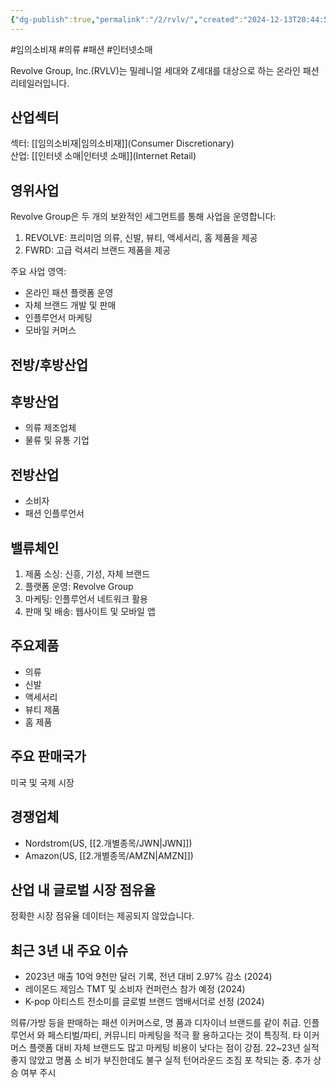 ```yaml
---
{"dg-publish":true,"permalink":"/2/rvlv/","created":"2024-12-13T20:44:57.877+09:00","updated":"2025-07-29T21:37:05.144+09:00"}
---
```


#임의소비재 #의류 #패션 #인터넷소매

Revolve Group, Inc.(RVLV)는 밀레니얼 세대와 Z세대를 대상으로 하는 온라인 패션 리테일러입니다.

## 산업섹터

섹터: [[임의소비재\|임의소비재]](Consumer Discretionary)  
산업: [[인터넷 소매\|인터넷 소매]](Internet Retail)

## 영위사업

Revolve Group은 두 개의 보완적인 세그먼트를 통해 사업을 운영합니다:

1. REVOLVE: 프리미엄 의류, 신발, 뷰티, 액세서리, 홈 제품을 제공
2. FWRD: 고급 럭셔리 브랜드 제품을 제공

주요 사업 영역:

- 온라인 패션 플랫폼 운영
- 자체 브랜드 개발 및 판매
- 인플루언서 마케팅
- 모바일 커머스

## 전방/후방산업

## 후방산업

- 의류 제조업체
- 물류 및 유통 기업

## 전방산업

- 소비자
- 패션 인플루언서

## 밸류체인

1. 제품 소싱: 신흥, 기성, 자체 브랜드
2. 플랫폼 운영: Revolve Group
3. 마케팅: 인플루언서 네트워크 활용
4. 판매 및 배송: 웹사이트 및 모바일 앱

## 주요제품

- 의류
- 신발
- 액세서리
- 뷰티 제품
- 홈 제품

## 주요 판매국가

미국 및 국제 시장

## 경쟁업체

- Nordstrom(US, [[2.개별종목/JWN\|JWN]])
- Amazon(US, [[2.개별종목/AMZN\|AMZN]])

## 산업 내 글로벌 시장 점유율

정확한 시장 점유율 데이터는 제공되지 않았습니다.

## 최근 3년 내 주요 이슈

- 2023년 매출 10억 9천만 달러 기록, 전년 대비 2.97% 감소 (2024)
- 레이몬드 제임스 TMT 및 소비자 컨퍼런스 참가 예정 (2024)
- K-pop 아티스트 전소미를 글로벌 브랜드 앰배서더로 선정 (2024)


의류/가방 등을 판매하는 패션 이커머스로, 명 품과 디자이너 브랜드를 같이 취급. 인플루언서 와 페스티벌/파티, 커뮤니티 마케팅을 적극 활 용하고다는 것이 특징적. 타 이커머스 플랫폼 대비 자체 브랜드도 많고 마케팅 비용이 낮다는 점이 강점. 22~23년 실적 좋지 않았고 명품 소 비가 부진한데도 불구 실적 턴어라운드 조짐 포 착되는 중. 추가 상승 여부 주시